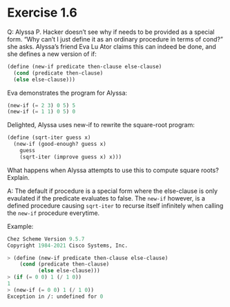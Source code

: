 # Exercise 1.6

Q: Alyssa P. Hacker doesn’t see why if needs to be provided as a special form. “Why can’t I just define it as an ordinary procedure in terms of cond?” she asks. Alyssa’s friend Eva Lu Ator claims this can indeed be done, and she defines a new version of if:
```scheme
(define (new-if predicate then-clause else-clause)
  (cond (predicate then-clause)
  (else else-clause)))
```
Eva demonstrates the program for Alyssa:
```scheme
(new-if (= 2 3) 0 5) 5
(new-if (= 1 1) 0 5) 0
```
Delighted, Alyssa uses new-if to rewrite the square-root program:
```scheme
(define (sqrt-iter guess x)
  (new-if (good-enough? guess x)
    guess
    (sqrt-iter (improve guess x) x)))
```
What happens when Alyssa attempts to use this to compute square roots? Explain.

A: The default if procedure is a special form where the else-clause is only evaulated if the predicate evaluates to false. The `new-if` however, is a defined procedure causing `sqrt-iter` to recurse itself infinitely when calling the `new-if` procedure everytime.

Example:
```scheme
Chez Scheme Version 9.5.7
Copyright 1984-2021 Cisco Systems, Inc.

> (define (new-if predicate then-clause else-clause)
    (cond (predicate then-clause)
          (else else-clause)))
> (if (= 0 0) 1 (/ 1 0))
1
> (new-if (= 0 0) 1 (/ 1 0))
Exception in /: undefined for 0
```

